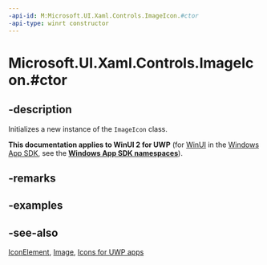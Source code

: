 ```yaml
---
-api-id: M:Microsoft.UI.Xaml.Controls.ImageIcon.#ctor
-api-type: winrt constructor
---
```


# Microsoft.UI.Xaml.Controls.ImageIcon.#ctor

<!--
public ImageIcon ();
-->

## -description

Initializes a new instance of the `ImageIcon` class.

**This documentation applies to WinUI 2 for UWP** (for [WinUI](/windows/apps/winui/winui3/) in the [Windows App SDK](/windows/apps/windows-app-sdk/), see the **[Windows App SDK namespaces](/windows/windows-app-sdk/api/winrt/)**).

## -remarks

## -examples

## -see-also

[IconElement](iconelement.md), [Image](image.md), [Icons for UWP apps](/windows/uwp/style/icons)
